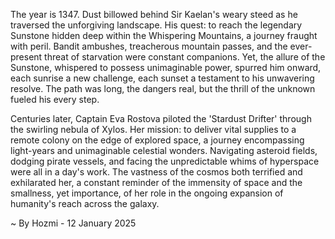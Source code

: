 
The year is 1347.  Dust billowed behind Sir Kaelan's weary steed as he traversed the unforgiving landscape.  His quest: to reach the legendary Sunstone hidden deep within the Whispering Mountains, a journey fraught with peril.  Bandit ambushes, treacherous mountain passes, and the ever-present threat of starvation were constant companions. Yet, the allure of the Sunstone, whispered to possess unimaginable power, spurred him onward, each sunrise a new challenge, each sunset a testament to his unwavering resolve.  The path was long, the dangers real, but the thrill of the unknown fueled his every step.

Centuries later, Captain Eva Rostova piloted the 'Stardust Drifter' through the swirling nebula of Xylos. Her mission: to deliver vital supplies to a remote colony on the edge of explored space, a journey encompassing light-years and unimaginable celestial wonders.  Navigating asteroid fields, dodging pirate vessels, and facing the unpredictable whims of hyperspace were all in a day's work.  The vastness of the cosmos both terrified and exhilarated her, a constant reminder of the immensity of space and the smallness, yet importance, of her role in the ongoing expansion of humanity's reach across the galaxy.

~ By Hozmi - 12 January 2025
